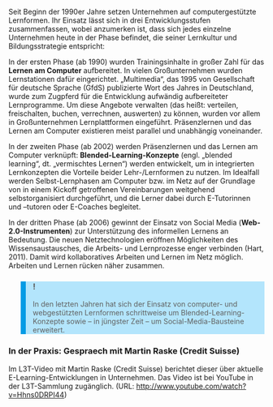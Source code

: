 <!-- filename: 06_Drei_Entwicklungsstufen_des_computer-_und_netzgestuetzten_Lernens_in_Unternehmen.md -->
<!-- title: Drei Entwicklungsstufen des computer- und netzgestützten Lernens in Unternehmen -->

Seit Beginn der 1990er Jahre setzen Unternehmen auf computergestützte Lernformen. Ihr Einsatz lässt sich in drei Entwicklungsstufen zusammenfassen, wobei anzumerken ist, dass sich jedes einzelne Unternehmen heute in der Phase befindet, die seiner Lernkultur und Bildungsstrategie entspricht:

In der ersten Phase (ab 1990) wurden Trainingsinhalte in großer Zahl für das **Lernen am Computer** aufbereitet. In vielen Großunternehmen wurden Lernstationen dafür eingerichtet. „Multimedia“, das 1995 von Gesellschaft für deutsche Sprache (GfdS) publizierte Wort des Jahres in Deutschland, wurde zum Zugpferd für die Entwicklung aufwändig aufbereiteter Lernprogramme. Um diese Angebote verwalten (das heißt: verteilen, freischalten, buchen, verrechnen, auswerten) zu können, wurden vor allem in Großunternehmen Lernplattformen eingeführt. Präsenzlernen und das Lernen am Computer existieren meist parallel und unabhängig voneinander.

In der zweiten Phase (ab 2002) werden Präsenzlernen und das Lernen am Computer verknüpft: **Blended-Learning-Konzepte** (engl. „blended learning“, dt. „vermischtes Lernen“) werden entwickelt, um in integrierten Lernkonzepten die Vorteile beider Lehr-/Lernformen zu nutzen. Im Idealfall werden Selbst-Lernphasen am Computer bzw. im Netz auf der Grundlage von in einem Kickoff getroffenen Vereinbarungen weitgehend selbstorganisiert durchgeführt, und die Lerner dabei durch E-Tutorinnen und –tutoren oder E-Coaches begleitet.

In der dritten Phase (ab 2006) gewinnt der Einsatz von Social Media (**Web-2.0-Instrumenten**) zur Unterstützung des informellen Lernens an Bedeutung. Die neuen Netztechnologien eröffnen Möglichkeiten des Wissensaustausches, die Arbeits- und Lernprozesse enger verbinden (Hart, 2011). Damit wird kollaboratives Arbeiten und Lernen im Netz möglich. Arbeiten und Lernen rücken näher zusammen.  

<blockquote style="background: #B3E5FC; border-left: 10px solid #039BE5">

### !

In den letzten Jahren hat sich der Einsatz von computer- und webgestützten Lernformen schrittweise um Blended-Learning-Konzepte sowie – in jüngster Zeit – um Social-Media-Bausteine erweitert.

</blockquote>

### In der Praxis: Gespraech mit Martin Raske (Credit Suisse)

Im L3T-Video mit Martin Raske (Credit Suisse) berichtet dieser über aktuelle E-Learning-Entwicklungen in Unternehmen. Das Video ist bei YouTube in der L3T-Sammlung zugänglich. (URL: http://www.youtube.com/watch?v=Hhns0DRPI44)

</blockquote>
